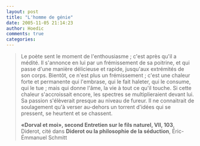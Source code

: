 ```yaml
---
layout: post
title: "L'homme de génie"
date: 2005-11-05 21:14:23
author: Hoedic
comments: true
categories: 
---
```



<blockquote class="citation">Le poète sent le moment de l'enthousiasme ; c'est après qu'il a médité. Il s'annonce en lui par un frémissement de sa poitrine, et qui passe d'une manière délicieuse et rapide, jusqu'aux extrémités de son corps. Bientôt, ce n'est plus un frémissement ; c'est une chaleur forte et permanente qui l'embrase, qui le fait haleter, qui le consume, qui le tue ; mais qui donne l'âme, la vie à tout ce qu'il touche. Si cette chaleur s'accroissait encore, les spectres se multiplieraient devant lui. Sa passion s'élèverait presque au niveau de fureur. Il ne connaitrait de soulagement qu'à verser au-dehors un torrent d'idées qui se pressent, se heurtent et se chassent.

**«Dorval et moi», second Entretien sur le fils naturel, VII, 103**, Diderot, cité dans **Diderot ou la philosophie de la séduction**, Éric-Émmanuel Schmitt</blockquote>